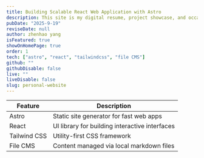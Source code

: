 ```yaml
---
title: Building Scalable React Web Application with Astro
description: This site is my digital resume, project showcase, and occasionally a blog where I write about what I'm learning, building, or thinking as a developer.
pubDate: "2025-9-19"
reviseDate: null
author: zhenhao yang
isFeatured: true
showOnHomePage: true
order: 1
tech: ["astro", "react", "tailwindcss", "file CMS"]
github: ""
githubDisable: false
live: ""
liveDisable: false
slug: personal-website
---
```


| Feature      | Description                                    |
| ------------ | ---------------------------------------------- |
| Astro        | Static site generator for fast web apps        |
| React        | UI library for building interactive interfaces |
| Tailwind CSS | Utility-first CSS framework                    |
| File CMS     | Content managed via local markdown files       |
